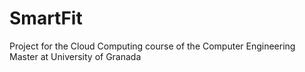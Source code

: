 # SmartFit
Project for the Cloud Computing course of the Computer Engineering Master at University of Granada
